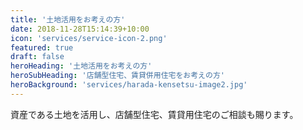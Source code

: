 ```yaml
---
title: '土地活用をお考えの方'
date: 2018-11-28T15:14:39+10:00
icon: 'services/service-icon-2.png'
featured: true
draft: false
heroHeading: '土地活用をお考えの方'
heroSubHeading: '店舗型住宅、賃貸併用住宅をお考えの方'
heroBackground: 'services/harada-kensetsu-image2.jpg'
---
```


資産である土地を活用し、店舗型住宅、賃貸用住宅のご相談も賜ります。